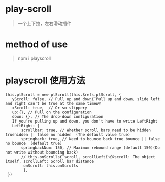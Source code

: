 # play-scroll

> 一个上下拉，左右滑动插件

# method of use

> npm i playscroll

# playscroll 使用方法
    this.plScroll = new plScroll(this.$refs.plScroll, {
       yScroll: false, // Pull up and down£¨Pull up and down, slide left and right can't be true at the same time£©
       xScroll: true,  // Or so slippery
       up:{}, // Pull on the configuration
       down: {}, // The drop-down configuration 
       If you're pulling up and down, you don't have to write LeftRight
       LeftRight: {
           scrollbar: true, // Whether scroll bars need to be hidden truehidden || false no hidden  (The default value true)
           springback: true, // Need to bounce back true bounce || false no bounce  (default true)
           springbackNum: 150, // Maximum rebound range (default 150)(Do not write without bouncing back)
           // this.onScrolls£¨scroll, scrollLeft£¬£©scroll: The object itself, scrollLeft: Scroll bar distance
            onScroll: this.onScrolls
            },
     })
